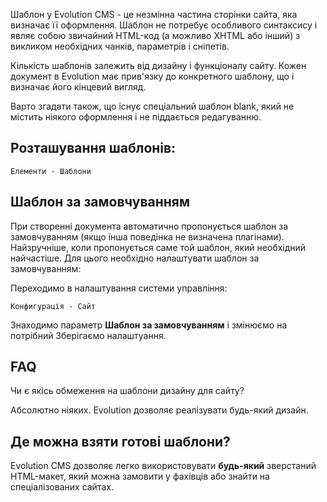 Шаблон у Evolution CMS - це незмінна  частина сторінки  сайта, яка визначає її оформлення. Шаблон не потребує особливого синтаксису і являє собою звичайний HTML-код (а можливо XHTML або інший) з викликом необхідних чанків, параметрів і сніпетів.

Кількість шаблонів залежить від дизайну і функціоналу сайту. Кожен документ в Evolution має прив'язку до конкретного шаблону, що і визначає його кінцевий вигляд.

Варто згадати також, що існує спеціальний шаблон blank, який не містить ніякого оформлення і не піддається редагуванню.

## Розташування шаблонів: ##
``
Елементи - Шаблони
``

## Шаблон за замовчуванням ##

При створенні документа автоматично пропонується шаблон за замовчуванням (якщо інша поведінка не визначена плагінами).
Найзручніше, коли пропонується саме той шаблон, який необхідний найчастіше. Для цього необхідно налаштувати шаблон за замовчуванням:

Переходимо в налаштування системи управління:
```
Конфигурація - Сайт
```
Знаходимо параметр **Шаблон за замовчуванням** і змінюємо на потрібний
Зберігаємо налаштуання.

## FAQ ##

Чи є якісь обмеження на шаблони дизайну для сайту?

Абсолютно ніяких. Evolution дозволяє реалізувати будь-який дизайн.

## Де можна взяти готові шаблони? ## 

Evolution CMS дозволяє легко використовувати **будь-який** зверстаний HTML-макет, який можна замовити у фахівців або знайти на спеціалізованих сайтах.
